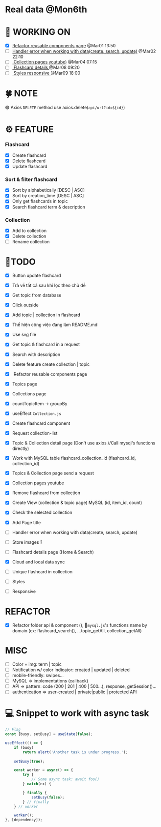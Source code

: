 # Real data @Mon6th

# 🚀 WORKING ON
* [x] [Refactor reusable components page](#task6) @Mar01 13:50
* [ ] [Handler error when working with data(create, search, update)](#task15) @Mar02 22:10
* [ ] [ Collection pages youtube)](#task4) @Mar04 07:15
* [ ] [ Flashcard details ](#task10) @Mar08 09:20
* [ ] [ Styles responsive ](#task1) @Mar09 18:00

# 🍀 NOTE
🟢 Axios `DELETE` method use axios.delete(`api/url?id=${id}`) 

# ⚙ FEATURE
###  Flashcard
* [x] Create flashcard
* [x] Delete flashcard
* [x] Update flashcard

### Sort & filter flashcard
* [x] Sort by alphabetically [DESC | ASC]
* [x] Sort by creation_time [DESC | ASC]
* [x] Only get flashcards in topic
* [x] Search flashcard term & description

### Collection
* [x] Add to collection
* [x] <a id="task5">Delete collection</a>
* [ ] <a id="task7">Rename collection</a>

# 💪TODO
* [x] Button update flashcard
* [x] Trả về tất cả sau khi lọc theo chủ đề
* [x] Get topic from database 
* [x] Click outside
* [x] Add topic | collection in flashcard   
* [x] Thể hiện công việc đang làm README.md
* [x] Use svg file
* [x] Get topic & flashcard in a request
* [x] Search with description 
* [x] Delete feature create collection | topic
* [x] <a id="task6"> Refactor reusable components page</a>
* [x] <a id="task5">Topics page</a>
* [x] Collections page
* [x] countTopicItem -> groupBy
* [x] <a id="task11">useEffect `Collection.js`</a>
* [x] <a id="task12">Create flashcard component</a>
* [x] <a id="task13">Request collection-list</a>
* [x] <a id="task14">Topic & Collection detail page (Don't use axios //Call mysql's functions directly)</a>
* [x] <a id="task2">Work with MySQL table flashcard_collection_id (flashcard_id, collection_id)</a>
* [x] Topics & Collection page send a request
* [x] <a id="task2">Collection pages youtube</a>
* [x] Remove flashcard from collection
* [x] Create View (collection & topic page) MySQL (id, item_id, count)
* [x] Check the selected collection
* [x] Add Page title
* [ ] <a id="task15">Handler error when working with data(create, search, update)</a>
* [ ] Store images ?
* [ ] <a id="task10">Flashcard details page (Home & Search)</a>
* [x] Cloud and local data sync
* [ ] Unique flashcard in collection
* [ ] <a id="task2">Styles</a>
* [ ] <a id="task1">Responsive</a>


# REFACTOR 
* [x] <a id="task9">Refactor folder api & component (), 📝`mysql.js`'s functions name by domain (ex: flashcard_search(), ...topic_getAll, collection_getAll)</a> 

# MISC
* [ ] Color + img: term | topic
* [ ] Notification w/ color indicator: created | updated | deleted
* [ ] mobile-friendly: swipes...
* [ ] MySQL => implementations (callback)
* [ ] API => pattern: code (200 | 201 | 400 | 500...), response, getSession()...
* [ ] authentication => user-created | private|public | protected API

# 💻 Snippet to work with async task
```jsx
// Flag
const [busy, setBusy] = useState(false);

useEffect(() => {
    if (busy)
        return alert('Another task is under progress.');
    
    setBusy(true);

    const worker = async() => {
        try {
            // Some async task: await foo()
        } catch(ex) {

        } finally {
            setBusy(false);
        } // finally
    } // worker

    worker();
}, [dependency]);
```
